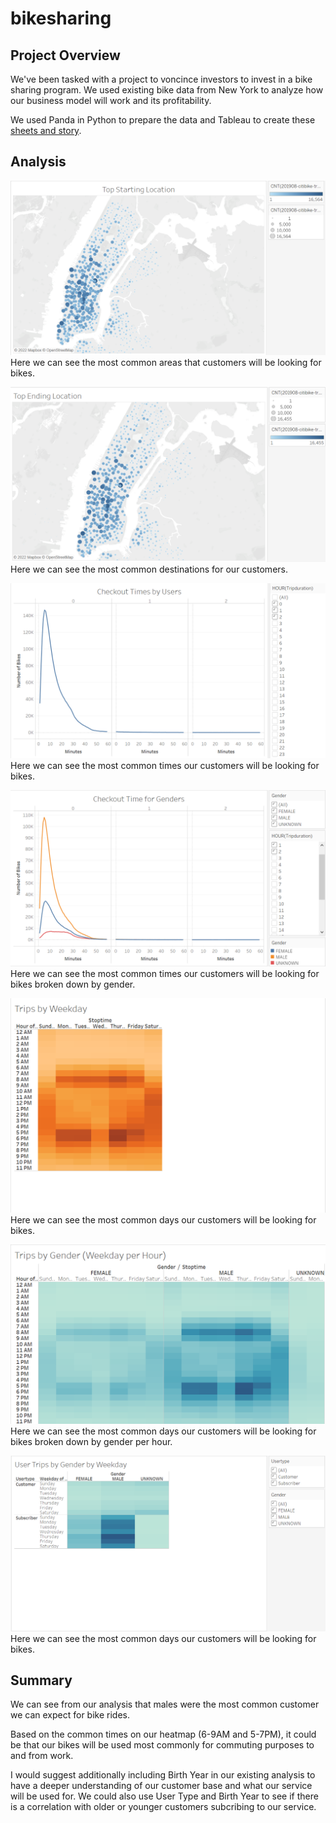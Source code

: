 # bikesharing
## Project Overview
We've been tasked with a project to voncince investors to invest in a bike sharing program. We used existing bike data from New York to analyze how our business model will work and its profitability. 

We used Panda in Python to prepare the data and Tableau to create these [sheets and story](https://public.tableau.com/shared/ZS3NRDD2C?:display_count=n&:origin=viz_share_link).

## Analysis

![Top Starting Locations](https://github.com/JoshTrewhella/bikesharing/blob/main/Images/Top%20Starting%20Location.PNG)
Here we can see the most common areas that customers will be looking for bikes.

![Top Ending Locations](https://github.com/JoshTrewhella/bikesharing/blob/main/Images/Top%20Ending%20Location.PNG)
Here we can see the most common destinations for our customers.

![Checkout Time by Users](https://github.com/JoshTrewhella/bikesharing/blob/main/Images/Checkout%20Time%20by%20Users.PNG)
Here we can see the most common times our customers will be looking for bikes.

![Checkout Time by Genders](https://github.com/JoshTrewhella/bikesharing/blob/main/Images/Checkout%20Time%20for%20Genders.PNG)
Here we can see the most common times our customers will be looking for bikes broken down by gender.

![Trips by Weekday](https://github.com/JoshTrewhella/bikesharing/blob/main/Images/Trips%20by%20Weekday.PNG)
Here we can see the most common days our customers will be looking for bikes.

![Trips by Weekday per Gender per hour](https://github.com/JoshTrewhella/bikesharing/blob/main/Images/Trips%20by%20Gender%20(Weekday%20per%20Hour).PNG)
Here we can see the most common days our customers will be looking for bikes broken down by gender per hour.

![Trips by Weekday per Gender](https://github.com/JoshTrewhella/bikesharing/blob/main/Images/User%20Trips%20by%20Gender%20by%20Weekday.PNG)
Here we can see the most common days our customers will be looking for bikes.

## Summary
We can see from our analysis that males were the most common customer we can expect for bike rides.

Based on the common times on our heatmap (6-9AM and 5-7PM), it could be that our bikes will be used most commonly for commuting purposes to and from work. 

I would suggest additionally including Birth Year in our existing analysis to have a deeper understanding of our customer base and what our service will be used for. We could also use User Type and Birth Year to see if there is a correlation with older or younger customers subcribing to our service.
